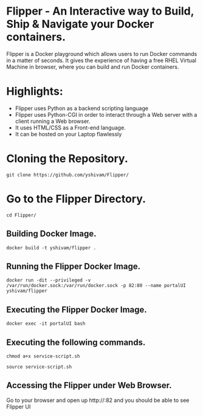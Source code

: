 # Flipper - An Interactive way to Build, Ship & Navigate your Docker containers. 

Flipper is a Docker playground which allows users to run Docker commands in a matter of seconds. It gives the experience of having a free RHEL Virtual Machine in browser, where you can build and run Docker containers.

# Highlights:

- Flipper uses Python as a backend scripting language
- Flipper uses Python-CGI in order to interact through a Web server with a client running a Web browser.
- It uses HTML/CSS as a Front-end language.
- It can be hosted on your Laptop flawlessly

# Cloning the Repository.

```
git clone https://github.com/yshivam/Flipper/
```

# Go to the Flipper Directory.

```
cd Flipper/
```

## Building Docker Image.

```
docker build -t yshivam/flipper .
```

## Running the Flipper Docker Image.

```
docker run -dit --privileged -v /var/run/docker.sock:/var/run/docker.sock -p 82:80 --name portalUI yshivam/flipper
```

## Executing the Flipper Docker Image.
```
docker exec -it portalUI bash
```

## Executing the following commands.
```
chmod a+x service-script.sh
```
```
source service-script.sh
```

## Accessing the Flipper under Web Browser.

Go to your browser and open up http://<IP>:82 and you should be able to see Flipper UI
